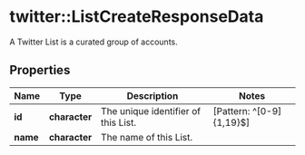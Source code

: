 # twitter::ListCreateResponseData

A Twitter List is a curated group of accounts.

## Properties
Name | Type | Description | Notes
------------ | ------------- | ------------- | -------------
**id** | **character** | The unique identifier of this List. | [Pattern: ^[0-9]{1,19}$] 
**name** | **character** | The name of this List. | 


